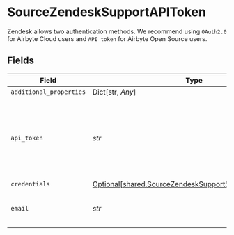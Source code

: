 # SourceZendeskSupportAPIToken

Zendesk allows two authentication methods. We recommend using `OAuth2.0` for Airbyte Cloud users and `API token` for Airbyte Open Source users.


## Fields

| Field                                                                                                                                                                                                   | Type                                                                                                                                                                                                    | Required                                                                                                                                                                                                | Description                                                                                                                                                                                             |
| ------------------------------------------------------------------------------------------------------------------------------------------------------------------------------------------------------- | ------------------------------------------------------------------------------------------------------------------------------------------------------------------------------------------------------- | ------------------------------------------------------------------------------------------------------------------------------------------------------------------------------------------------------- | ------------------------------------------------------------------------------------------------------------------------------------------------------------------------------------------------------- |
| `additional_properties`                                                                                                                                                                                 | Dict[str, *Any*]                                                                                                                                                                                        | :heavy_minus_sign:                                                                                                                                                                                      | N/A                                                                                                                                                                                                     |
| `api_token`                                                                                                                                                                                             | *str*                                                                                                                                                                                                   | :heavy_check_mark:                                                                                                                                                                                      | The value of the API token generated. See our <a href="https://docs.airbyte.com/integrations/sources/zendesk-support#setup-guide">full documentation</a> for more information on generating this token. |
| `credentials`                                                                                                                                                                                           | [Optional[shared.SourceZendeskSupportSchemasCredentials]](../../models/shared/sourcezendesksupportschemascredentials.md)                                                                                | :heavy_minus_sign:                                                                                                                                                                                      | N/A                                                                                                                                                                                                     |
| `email`                                                                                                                                                                                                 | *str*                                                                                                                                                                                                   | :heavy_check_mark:                                                                                                                                                                                      | The user email for your Zendesk account.                                                                                                                                                                |